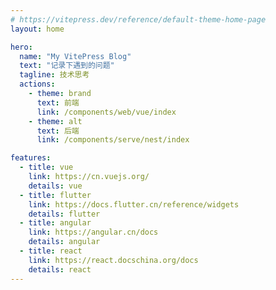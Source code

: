```yaml
---
# https://vitepress.dev/reference/default-theme-home-page
layout: home

hero:
  name: "My VitePress Blog"
  text: "记录下遇到的问题"
  tagline: 技术思考
  actions:
    - theme: brand
      text: 前端
      link: /components/web/vue/index
    - theme: alt
      text: 后端
      link: /components/serve/nest/index

features:
  - title: vue
    link: https://cn.vuejs.org/
    details: vue
  - title: flutter
    link: https://docs.flutter.cn/reference/widgets
    details: flutter
  - title: angular
    link: https://angular.cn/docs
    details: angular
  - title: react
    link: https://react.docschina.org/docs
    details: react
---
```

